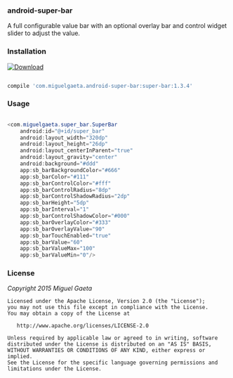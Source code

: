 ### android-super-bar

A full configurable value bar with an optional overlay bar and control widget slider to adjust the value.

### Installation

[![Download](https://api.bintray.com/packages/mrkcsc/maven/com.miguelgaeta.super-bar/images/download.svg)](https://bintray.com/mrkcsc/maven/com.miguelgaeta.super-bar/_latestVersion)

```groovy

compile 'com.miguelgaeta.android-super-bar:super-bar:1.3.4'

```

### Usage

```java

<com.miguelgaeta.super_bar.SuperBar
    android:id="@+id/super_bar"
    android:layout_width="320dp"
    android:layout_height="26dp"
    android:layout_centerInParent="true"
    android:layout_gravity="center"
    android:background="#ddd"
    app:sb_barBackgroundColor="#666"
    app:sb_barColor="#111"
    app:sb_barControlColor="#fff"
    app:sb_barControlRadius="8dp"
    app:sb_barControlShadowRadius="2dp"
    app:sb_barHeight="5dp"
    app:sb_barInterval="1"
    app:sb_barControlShadowColor="#000"
    app:sb_barOverlayColor="#333"
    app:sb_barOverlayValue="90"
    app:sb_barTouchEnabled="true"
    app:sb_barValue="60"
    app:sb_barValueMax="100"
    app:sb_barValueMin="0"/>
```

### License

*Copyright 2015 Miguel Gaeta*

    Licensed under the Apache License, Version 2.0 (the "License");
    you may not use this file except in compliance with the License.
    You may obtain a copy of the License at

       http://www.apache.org/licenses/LICENSE-2.0

    Unless required by applicable law or agreed to in writing, software
    distributed under the License is distributed on an "AS IS" BASIS,
    WITHOUT WARRANTIES OR CONDITIONS OF ANY KIND, either express or implied.
    See the License for the specific language governing permissions and
    limitations under the License.
